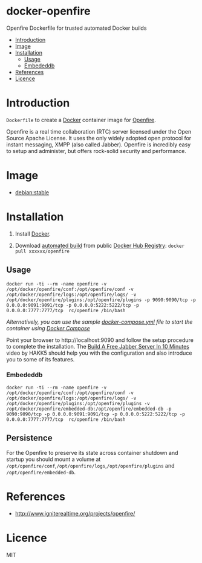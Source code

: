 # docker-openfire
Openfire Dockerfile for trusted automated Docker builds

- [Introduction](#introduction)
- [Image](#image)
- [Installation](#installation)
  - [Usage](#usage)
   - [Embededdb](#embededdb)
- [References](#references)
- [Licence](#licence)



# Introduction

`Dockerfile` to create a [Docker](https://www.docker.com/) container image for [Openfire](http://www.igniterealtime.org/projects/openfire/).

Openfire is a real time collaboration (RTC) server licensed under the Open Source Apache License. It uses the only widely adopted open protocol for instant messaging, XMPP (also called Jabber). Openfire is incredibly easy to setup and administer, but offers rock-solid security and performance.


# Image

* [debian:stable](https://hub.docker.com/_/debian/)

# Installation

1. Install [Docker](https://www.docker.com/).

2. Download [automated build](https://registry.hub.docker.com/xxxxx/) from public [Docker Hub Registry](https://registry.hub.docker.com/): `docker pull xxxxxx/openfire`

## Usage

    docker run -ti --rm -name openfire -v /opt/docker/openfire/conf:/opt/openfire/conf -v /opt/docker/openfire/logs:/opt/openfire/logs/ -v /opt/docker/openfire/plugins:/opt/openfire/plugins -p 9090:9090/tcp -p 0.0.0.0:9091:9091/tcp -p 0.0.0.0:5222:5222/tcp -p 0.0.0.0:7777:7777/tcp  rc/openfire /bin/bash


*Alternatively, you can use the sample [docker-compose.yml](docker-compose.yml) file to start the container using [Docker Compose](https://docs.docker.com/compose/)*

Point your browser to http://localhost:9090 and follow the setup procedure to complete the installation. The [Build A Free Jabber Server In 10 Minutes](https://www.youtube.com/watch?v=ytUB5qJm5HE#t=246s) video by HAKK5 should help you with the configuration and also introduce you to some of its features.

### Embededdb

    docker run -ti --rm -name openfire -v /opt/docker/openfire/conf:/opt/openfire/conf -v /opt/docker/openfire/logs:/opt/openfire/logs/ -v /opt/docker/openfire/plugins:/opt/openfire/plugins -v /opt/docker/openfire/embedded-db:/opt/openfire/embedded-db -p 9090:9090/tcp -p 0.0.0.0:9091:9091/tcp -p 0.0.0.0:5222:5222/tcp -p 0.0.0.0:7777:7777/tcp  rc/openfire /bin/bash



## Persistence

For the Openfire to preserve its state across container shutdown and startup you should mount a volume at `/opt/openfire/conf`,`/opt/openfire/logs`,`/opt/openfire/plugins` and `/opt/openfire/embedded-db`.


# References

  * http://www.igniterealtime.org/projects/openfire/

# Licence

MIT

